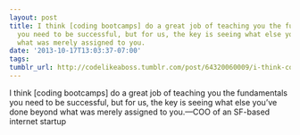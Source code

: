 ```yaml
---
layout: post
title: I think [coding bootcamps] do a great job of teaching you the fundamentals
  you need to be successful, but for us, the key is seeing what else you’ve done beyond
  what was merely assigned to you.
date: '2013-10-17T13:03:37-07:00'
tags: 
tumblr_url: http://codelikeaboss.tumblr.com/post/64320060009/i-think-coding-bootcamps-do-a-great-job-of
---
```

I think [coding bootcamps] do a great job of teaching you the fundamentals you need to be successful, but for us, the key is seeing what else you’ve done beyond what was merely assigned to you.—COO of an SF-based internet startup

